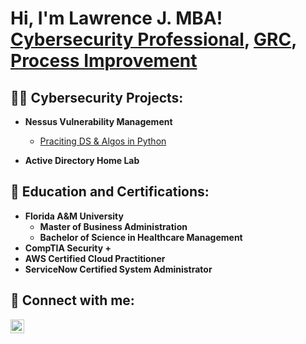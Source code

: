 <h1>Hi, I'm Lawrence J. MBA! <br/><a href="https://linkedin.com/in/lawrence-jones-mba">Cybersecurity Professional</a>, <a href="https://www.linkedin.com/in/joshmadakor/">GRC</a>, <a href="https://www.youtube.com/c/joshmadakor">Process Improvement</a></h1>

<h2>👨‍💻 Cybersecurity Projects:</h2>

- <b>Nessus Vulnerability Management</b>
  - [Praciting DS & Algos in Python](https://github.com/joshmadakor1/Algorithms-Practice)
 
- <b>Active Directory Home Lab<b>


<h2> 📃 Education and Certifications:</h2>

- Florida A&M University
  -   Master of Business Administration
  -   Bachelor of Science in Healthcare Management
- CompTIA Security +
- AWS Certified Cloud Practitioner
- ServiceNow Certified System Administrator

<h2> 🤳 Connect with me:</h2>

[<img align="left" alt="JoshMadakor | LinkedIn" width="22px" src="https://cdn.jsdelivr.net/npm/simple-icons@v3/icons/linkedin.svg" />][linkedin]


[linkedin]:https://linkedin.com/in/lawrence-jones-mba

<!--
**joshmadakor1/joshmadakor1** is a ✨ _special_ ✨ repository because its `README.md` (this file) appears on your GitHub profile.

Here are some ideas to get you started:

- 🔭 I’m currently working on ...
- 🌱 I’m currently learning ...
- 👯 I’m looking to collaborate on ...
- 🤔 I’m looking for help with ...
- 💬 Ask me about ...
- 📫 How to reach me: ...
- 😄 Pronouns: ...
- ⚡ Fun fact: ...
-->
